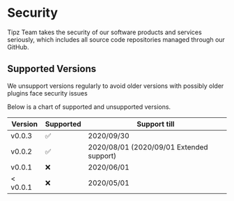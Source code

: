 # Security
Tipz Team takes the security of our software products and services seriously, which includes all source code repositories managed through our GitHub.

## Supported Versions

We unsupport versions regularly to avoid older versions with possibly older plugins face security issues 

Below is a chart of supported and unsupported versions.

| Version | Supported          | Support till |
| ------- | ------------------ | ------------ |
| v0.0.3  | :white_check_mark: | 2020/09/30 |
| v0.0.2  | :white_check_mark: | 2020/08/01 (2020/09/01 Extended support) | 
| v0.0.1  | :x:                | 2020/06/01   |
| < v0.0.1| :x:                | 2020/05/01   |
